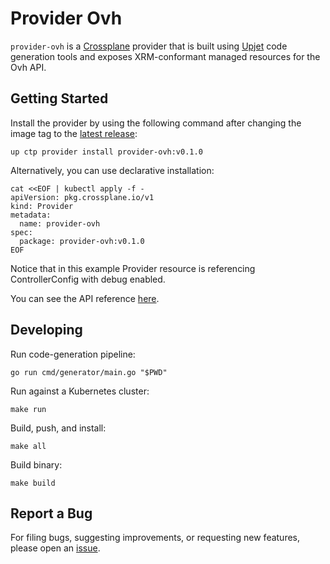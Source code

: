 # Provider Ovh

`provider-ovh` is a [Crossplane](https://crossplane.io/) provider that
is built using [Upjet](https://github.com/crossplane/upjet) code
generation tools and exposes XRM-conformant managed resources for the
Ovh API.

## Getting Started

Install the provider by using the following command after changing the image tag
to the [latest release](https://marketplace.upbound.io/providers/provider-ovh):
```
up ctp provider install provider-ovh:v0.1.0
```

Alternatively, you can use declarative installation:
```
cat <<EOF | kubectl apply -f -
apiVersion: pkg.crossplane.io/v1
kind: Provider
metadata:
  name: provider-ovh
spec:
  package: provider-ovh:v0.1.0
EOF
```

Notice that in this example Provider resource is referencing ControllerConfig with debug enabled.

You can see the API reference [here](https://doc.crds.dev/saagie.io/provider-ovh).

## Developing

Run code-generation pipeline:
```console
go run cmd/generator/main.go "$PWD"
```

Run against a Kubernetes cluster:

```console
make run
```

Build, push, and install:

```console
make all
```

Build binary:

```console
make build
```

## Report a Bug

For filing bugs, suggesting improvements, or requesting new features, please
open an [issue](https://saagie.io/provider-ovh/issues).
